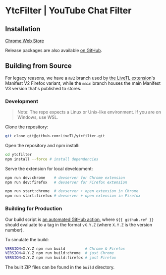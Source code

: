# YtcFilter | YouTube Chat Filter 
<!-- 
[![License: AGPL v3](https://img.shields.io/badge/License-AGPL%20v3-blue.svg)](https://www.gnu.org/licenses/agpl-3.0)
[![Contributors](https://img.shields.io/github/contributors/LiveTL/HyperChat)](https://github.com/LiveTL/HyperChat/contributors)
[![Issues](https://img.shields.io/github/issues/LiveTL/HyperChat)](https://github.com/LiveTL/HyperChat/issues)
![Size](https://img.shields.io/github/repo-size/LiveTL/HyperChat)
[![Commit Activity](https://img.shields.io/github/commit-activity/w/LiveTL/HyperChat)](https://github.com/LiveTL/HyperChat/commits/)
[![Discord](https://img.shields.io/discord/780938154437640232.svg?label=&logo=discord&logoColor=ffffff&color=7389D8&labelColor=6A7EC2)](https://discord.gg/uJrV3tmthg) -->

## Installation

[Chrome Web Store](https://chrome.google.com/webstore/detail/ytcfilter/mnldnbhgfocmkehnlkeanlhfmopepnko)
<!-- [Firefox](https://addons.mozilla.org/en-US/firefox/addon/ytcfilter/) -->

Release packages are also available [on GitHub](https://github.com/LiveTL/ytcfilter/releases).


<!-- ## Install

HyperChat is available in the Chrome and Firefox stores.

See https://livetl.app/hyperchat/install -->


## Building from Source

<!-- ### ⚠️ WARNING ⚠️ -->

For legacy reasons, we have a `mv2` branch used by [the LiveTL extension](https://github.com/LiveTL/LiveTL)'s Manifest V2 Firefox variant, while the `main` branch houses the main Manifest V3 version that's published to stores.

### Development

> Note: The repo expects a Linux or Unix-like environment. If you are on Windows, use WSL.

Clone the repository:

```bash
git clone git@github.com:LiveTL/ytcfilter.git
```

Open the repository and npm install:

```bash
cd ytcfilter
npm install --force # install dependencies
```

Serve the extension for local development:

```bash
npm run dev:chrome    # devserver for Chrome extension
npm run dev:firefox   # devserver for Firefox extension

npm run start:chrome  # devserver + open extension in Chrome
npm run start:firefox # devserver + open extension in Firefox
```

### Building for Production

Our build script is [an automated GitHub action](.github/workflows/release.yml), where `${{ github.ref }}` should evaluate to a tag in the format `vX.Y.Z` (where `X.Y.Z` is the version number).

To simulate the build:

```bash
VERSION=X.Y.Z npm run build         # Chrome & Firefox
VERSION=X.Y.Z npm run build:chrome  # just Chrome
VERSION=X.Y.Z npm run build:firefox # just Firefox
```

The built ZIP files can be found in the `build` directory.

